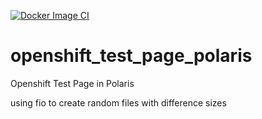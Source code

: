 [![Docker Image CI](https://github.com/devopsteamsdb/openshift_test_page_polaris/actions/workflows/docker-image.yml/badge.svg)](https://github.com/devopsteamsdb/openshift_test_page_polaris/actions/workflows/docker-image.yml)

# openshift_test_page_polaris
Openshift Test Page in Polaris

using fio to create random files with difference sizes
